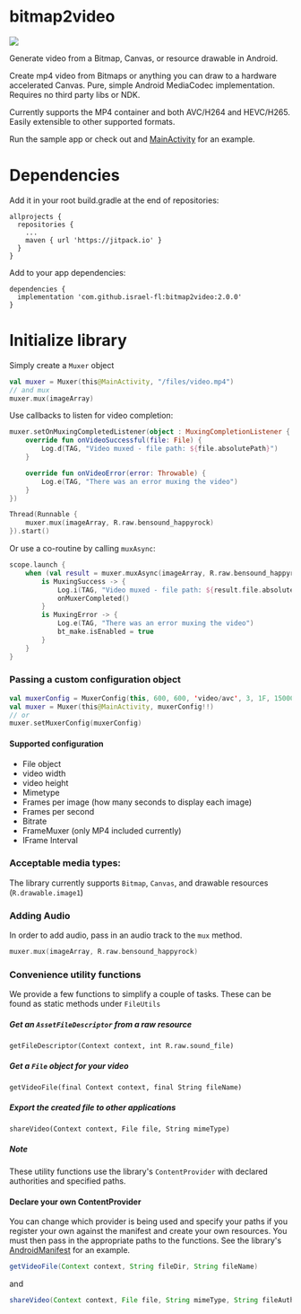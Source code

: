 # bitmap2video
![](bitmap2video.gif)

Generate video from a Bitmap, Canvas, or resource drawable in Android.

Create mp4 video from Bitmaps or anything you can draw to a hardware accelerated Canvas.  Pure, simple Android MediaCodec implementation.  Requires no third party libs or NDK.

Currently supports the MP4 container and both AVC/H264 and HEVC/H265. Easily extensible to other
 supported formats.  

Run the sample app or check out
and [MainActivity](app/src/main/java/com/homesoft/bitmap2video/MainActivity.java)
for an example.

# Dependencies
Add it in your root build.gradle at the end of repositories:

    allprojects {
      repositories {
        ...
        maven { url 'https://jitpack.io' }
      }
  	}
  
  Add to your app dependencies:

    dependencies {
      implementation 'com.github.israel-fl:bitmap2video:2.0.0'
    }


# Initialize library
Simply create a `Muxer` object

```kotlin
val muxer = Muxer(this@MainActivity, "/files/video.mp4")
// and mux
muxer.mux(imageArray)
```

Use callbacks to listen for video completion:
```kotlin
muxer.setOnMuxingCompletedListener(object : MuxingCompletionListener {
    override fun onVideoSuccessful(file: File) {
        Log.d(TAG, "Video muxed - file path: ${file.absolutePath}")
    }

    override fun onVideoError(error: Throwable) {
        Log.e(TAG, "There was an error muxing the video")
    }
})

Thread(Runnable {
    muxer.mux(imageArray, R.raw.bensound_happyrock)
}).start()
```

Or use a co-routine by calling `muxAsync`:

```kotlin
scope.launch {
    when (val result = muxer.muxAsync(imageArray, R.raw.bensound_happyrock)) {
        is MuxingSuccess -> {
            Log.i(TAG, "Video muxed - file path: ${result.file.absolutePath}")
            onMuxerCompleted()
        }
        is MuxingError -> {
            Log.e(TAG, "There was an error muxing the video")
            bt_make.isEnabled = true
        }
    }
}
```

### Passing a custom configuration object 
```kotlin
val muxerConfig = MuxerConfig(this, 600, 600, 'video/avc', 3, 1F, 1500000)
val muxer = Muxer(this@MainActivity, muxerConfig!!)
// or
muxer.setMuxerConfig(muxerConfig)
```

#### Supported configuration
- File object
- video width
- video height
- Mimetype
- Frames per image (how many seconds to display each image)
- Frames per second
- Bitrate
- FrameMuxer (only MP4 included currently)
- IFrame Interval

### Acceptable media types:
The library currently supports `Bitmap`, `Canvas`, and drawable resources (`R.drawable.image1`)

### Adding Audio
In order to add audio, pass in an audio track to the `mux` method.
```kotlin
muxer.mux(imageArray, R.raw.bensound_happyrock)
```

### Convenience utility functions
We provide a few functions to simplify a couple of tasks. These can be
found as static methods under `FileUtils`

##### Get an `AssetFileDescriptor` from a raw resource
`getFileDescriptor(Context context, int R.raw.sound_file)`

##### Get a `File` object for your video
`getVideoFile(final Context context, final String fileName)`

##### Export the created file to other applications
`shareVideo(Context context, File file, String mimeType)`

##### Note
These utility functions use the library's `ContentProvider` with
declared authorities and specified paths.

#### Declare your own ContentProvider
You can change which provider is being used and specify your paths if
you register your own against the manifest and create your own
resources. You must then pass in the appropriate paths to the functions.
See the library's
[AndroidManifest](app/src/main/java/com/homesoft/bitmap2video/library/src/main/AndroidManifest.xml)
for an example.

```java
getVideoFile(Context context, String fileDir, String fileName)
```
and
```java
shareVideo(Context context, File file, String mimeType, String fileAuthority)
```

